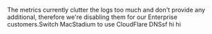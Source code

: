 The metrics currently clutter the logs too much and don't provide any additional, therefore we're disabling them for our Enterprise customers.Switch MacStadium to use CloudFlare DNSsf
hi
hi
